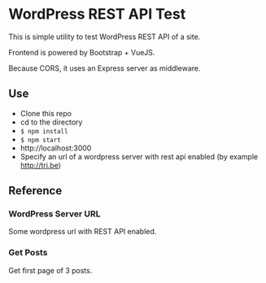 # WordPress REST API Test

This is simple utility to test WordPress REST API of a site.

Frontend is powered by Bootstrap + VueJS.

Because CORS, it uses an Express server as middleware.

## Use

- Clone this repo
- cd to the directory
- `$ npm install`
- `$ npm start`
- http://localhost:3000
- Specify an url of a wordpress server with rest api enabled (by example http://tri.be)

## Reference

### WordPress Server URL

Some wordpress url with REST API enabled.

### Get Posts

Get first page of 3 posts.

